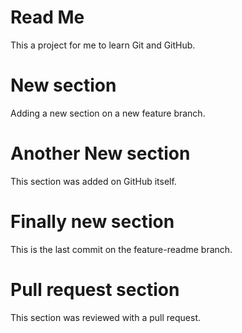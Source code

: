 # Read Me

This a project for me to learn Git and GitHub.

# New section
Adding a new section on a new feature branch.

# Another New section
This section was added on GitHub itself. 

# Finally new section
This is the last commit on the feature-readme branch.

# Pull request section
This section was reviewed with a pull request.

